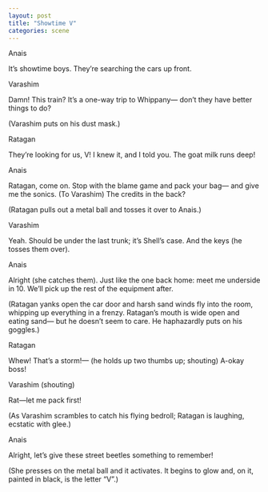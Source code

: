```yaml
---
layout: post
title: "Showtime V"
categories: scene
---
```


Anais

It’s showtime boys. They’re searching the cars up front.

Varashim

Damn! This train? It’s a one-way trip to Whippany— don’t they have better things to do?

(Varashim puts on his dust mask.)

Ratagan

They’re looking for us, V! I knew it, and I told you. The goat milk runs deep!

Anais

Ratagan, come on. Stop with the blame game and pack your bag— and give me the sonics. (To Varashim) The credits in the back?

(Ratagan pulls out a metal ball and tosses it over to Anais.)

Varashim

Yeah. Should be under the last trunk; it’s Shell’s case. And the keys (he tosses them over).

Anais

Alright (she catches them). Just like the one back home: meet me underside in 10. We’ll pick up the rest of the equipment after.

(Ratagan yanks open the car door and harsh sand winds fly into the room, whipping up everything in a frenzy. Ratagan’s mouth is wide open and eating sand— but he doesn’t seem to care. He haphazardly puts on his goggles.)

Ratagan

Whew! That’s a storm!— (he holds up two thumbs up; shouting) A-okay boss!

Varashim (shouting)

Rat—let me pack first!

(As Varashim scrambles to catch his flying bedroll; Ratagan is laughing, ecstatic with glee.)

Anais

Alright, let’s give these street beetles something to remember!

(She presses on the metal ball and it activates. It begins to glow and, on it, painted in black, is the letter “V”.)
